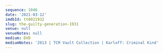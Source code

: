 ```yaml
---
sequence: 1046
date: '2021-03-12'
imdbId: tt0021932
slug: the-guilty-generation-1931
venue: null
venueNotes: null
medium: DVD
mediumNotes: '2013 | TCM Vault Collection | Karloff: Criminal Kind'
---
```



